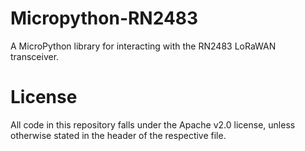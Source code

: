 # Micropython-RN2483
A MicroPython library for interacting with the RN2483 LoRaWAN transceiver.

# License
All code in this repository falls under the Apache v2.0 license, unless otherwise stated in the header of the respective file.
